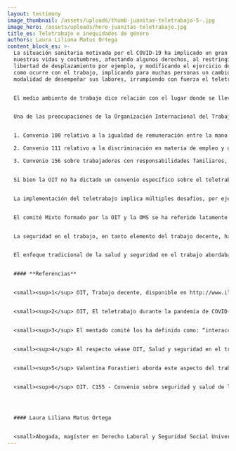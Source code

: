 ```yaml
---
layout: testimony
image_thumbnail: /assets/uploads/thumb-juanitas-teletrabajo-5-.jpg
image_hero: /assets/uploads/hero-juanitas-teletrabajo.jpg
title_es: Teletrabajo e inequidades de género
authors: Laura Liliana Matus Ortega
content_block_es: >-
  La situación sanitaria motivada por el COVID-19 ha implicado un gran cambio en
  nuestras vidas y costumbres, afectando algunos derechos, al restringir la
  libertad de desplazamiento por ejemplo, y modificando el ejercicio de otros,
  como ocurre con el trabajo, implicando para muchas personas un cambio en la
  modalidad de desempeñar sus labores, irrumpiendo con fuerza el teletrabajo. 


  El medio ambiente de trabajo dice relación con el lugar donde se lleva a cabo la actividad, noción que comprende no sólo la infraestructura del recinto laboral, sino también el entorno en que se realiza el trabajo, y, que en el caso de las teletrabajadoras es el hogar. El medio ambiente de trabajo puede constituir un factor de riesgo con injerencia en la salud ocupacional cuando las condiciones para desempeñar el trabajo no son las óptimas. Es del caso que tratándose del hogar, si bien pudiese parecer un medio ambiente ideal, la experiencia ha demostrado que tratándose de las mujeres, representa más bien una fuente de estrés y sobrecarga laboral. <em>Nuestra sociedad encarga a las mujeres las labores de cuidado, de los/as hijos/as, adultos/as mayores y personas enfermas, además de labores propias del hogar, tales como aseo, orden, compras de víveres y cocinar, lo que históricamente ha traído aparejada una doble jornada de trabajo para las mujeres, situación que no ha hecho sino exacerbar el teletrabajo. A ello se suma una situación particularmente compleja en Chile, la educación a distancia e imposibilidad de los/as niños, niñas y adolescentes, de asistir a clases presenciales, lo que ha requerido un apoyo de los padres y en particular de las madres, en la actividad escolar.</em>


  Una de las preocupaciones de la Organización Internacional del Trabajo (OIT) ha sido el trabajo decente, esto es, *la oportunidad de acceder a un empleo productivo que genere un ingreso justo, la seguridad en el lugar de trabajo y la protección social para las familias, mejores perspectivas de desarrollo personal e integración social, libertad para que los individuos expresen sus opiniones, se organicen y participen en las decisiones que afectan sus vidas, y la igualdad de oportunidades y trato para todos, mujeres y hombres<sup>1</sup>*. La implementación del teletrabajo ha implicado una situación desigual entre teletrabajadores y teletrabajadoras por las circunstancias a las que se aludió en el párrafo anterior, de allí la importancia de tener presente los instrumentos dictados por la OIT que buscan eliminar las discriminaciones y romper la brecha de género en el trabajo:


  1. Convenio 100 relativo a la igualdad de remuneración entre la mano de obra masculina y la mano de obra femenina por un trabajo de igual valor, adoptado en Ginebra con fecha 29 de junio de 1951, y con fecha de entrada en vigor, 23 de mayo de 1953.

  2. Convenio 111 relativo a la discriminación en materia de empleo y ocupación, adoptado en Ginebra con fecha 25 de junio de 1958, y con fecha de entrada en vigor, 15 de junio de 1960. En virtud de este convenio debe entenderse por discriminación cualquier distinción, exclusión o preferencia cuyo objeto sea alterar la igualdad de oportunidades ya sea en el acceso al empleo, o bien en las condiciones de trabajo.

  3. Convenio 156 sobre trabajadores con responsabilidades familiares, adoptado en Ginebra con fecha 23 de junio de 1981, y con fecha de entrada en vigor 11 de agosto de 1983. Este instrumento busca que los Estados implementen medidas a efectos que las personas con responsabilidades familiares puedan trabajar sin ser objeto de discriminación y procurando compatibilizar sus deberes laborales y familiares.


  Si bien la OIT no ha dictado un convenio específico sobre el teletrabajo, lo ha abordado en diversos artículos y publicaciones, especialmente con el auge del teletrabajo durante los años 2020 y 2021; asimismo, ha regulado el trabajo a domicilio, Convenio 177 y Recomendación 184, ambos de 1996. En una de estas publicaciones señala que: *"El teletrabajo se define como el uso de tecnologías de la información y las comunicaciones –como teléfonos inteligentes, tabletas, computadoras portátiles y de escritorio– para trabajar fuera de las instalaciones del empleador (Eurofound y OIT, 2019). En otras palabras, el teletrabajo conlleva un trabajo realizado con la ayuda de las TIC, fuera de las instalaciones del empleador"<sup>2</sup>.*


  La implementación del teletrabajo implica múltiples desafíos, por ejemplo, la mantención de la productividad, el respeto a los tiempos de descanso <em>y particularmente tratándose de las mujeres, la conciliación entre la vida privada o familiar y la vida laboral, de allí la importancia de abordar esta modalidad de trabajo con enfoque de género.</em> Particularmente considerando que el teletrabajo en el contexto de la crisis sanitaria no ha sido voluntario ni gradual, lo que ha traído aparejado una sobre exigencia, en muchos casos un aumento de la carga laboral y dificultades para separar los tiempos de trabajo y los de descanso. Asimismo, su implementación apresurada en el contexto de la crisis sanitaria, ha implicado que los/as teletrabajadores/as en muchas ocasiones no cuentan con los instrumentos necesarios para un desempeño óptimo, además de problemas de conectividad y falta de información sobre sus derechos y deberes en este contexto.


  El comité Mixto formado por la OIT y la OMS se ha referido latamente a los factores psicosociales en el trabajo, es decir, a aquellos aspectos que pueden influir en el rendimiento y bienestar del/la trabajador/a, entre los que es posible mencionar las condiciones de trabajo.<sup>3</sup> <em>Las condiciones de trabajo son aquellos factores que influyen sobre el bienestar físico y mental de los/as trabajadores/as, verbigracia, una remuneración adecuada y el cumplimiento de los tiempos de descanso<sup>4</sup>. Precisamente este último aspecto es el que exige un enfoque de género, por la doble jornada que cumplen las mujeres con responsabilidades familiares y que debe ser tomada en cuenta al momento de distribuir las cargas laborales y/o establecer la jornada laboral.</em> En esa línea de razonamiento, si bien se valora que la ley 21.220 (sobre trabajo a distancia y teletrabajo) haya regulado estas materias, transcurrido más de un año de su implementación y habiendo detectado las dificultades y riesgos laborales que para las mujeres implica esta modalidad de trabajo, se recomienda introducir normas con perspectiva de género, identificando por ejemplo, los riesgos particulares que puede traer aparejado.


  La seguridad en el trabajo, en tanto elemento del trabajo decente, ha sido objeto de preocupación de la OIT, que ha regulado la proteccion de los/as trabajadores/as contra las enfermedades, lesiones y accidentes relacionados con el trabajo. A tales efectos ha dictado convenios y recomendaciones sobre seguridad y salud en el trabajo, tanto de aplicación general, para todas las labores, como particulares, es decir, para ciertos trabajos especialmente desprotegidos como es el caso de la agricultura. Cabe destacar el Convenio 155 y su Recomendación 164, por cuanto *"establecen por primera vez a nivel internacional, las bases de una politica nacional en materia de seguridad y saIud en el trabajo, que cubre todos los sectores de actividad y a todos los trabajadores, con el proposito de establecer un sistema coherente y completo para la prevencion de los riesgos en el trabajo, las lesiones por accidente y las enfermedades profesionales en las empresas"<sup>5</sup>.*


  El enfoque tradicional de la salud y seguridad en el trabajo abordaba los problemas de higiene, seguridad y medicina ocupacional desde un punto de vista reactivo, es decir, como una respuesta al hecho dañoso. Más que adoptar medidas de prevención frente a un accidente del trabajo o una enfermedad profesional, buscaba la compensación de las mismas a través de indemnizaciones monetarias. Hoy en día esta concepción ha variado, poniendo el énfasis en la prevención de riesgos laborales, relevando las condiciones del trabajo y el medio ambiente en que este se realiza, como factores de incidencia en accidentes y enfermedades profesionales. De allí la importancia del Convenio 155 y su Recomendación 164, ambos instrumentos buscan aplicar una política centrada en la prevención de los riesgos laborales, más que en la reacción ante sus consecuencias<sup>6</sup>. <mark>En atención a lo expuesto, el abordaje del teletrabajo con enfoque de género e identificando los riesgos que acarrea para la mujer, puede contribuir a disminuirlos y prevenir enfermedades profesionales.</mark>


  #### **Referencias**


  <small><sup>1</sup> OIT, Trabajo decente, disponible en http://www.ilo.org/global/topics/decent-work/lang--es/index.htm.</small>


  <small><sup>2</sup> OIT, El teletrabajo durante la pandemia de COVID-19 y después de ella. Guía práctica, disponible en https://www.ilo.org/wcmsp5/groups/public/---ed_protect/---protrav/---travail/documents/publication/wcms_758007.pdf.</small>


  <small><sup>3</sup> El mentado comité los ha definido como: “interacciones entre el trabajo, su medio ambiente, la satisfacción en el trabajo y las condiciones de su organización, por una parte y por la otra, las capacidades del trabajador, sus necesidades, su cultura y su situación personal fuera del trabajo, todo lo cual, a través de percepciones y experiencias, pueden influir en la salud y en el rendimiento y la satisfacción en el trabajo”. Véase OIT/OMS (1984) Factores psicosociales en el trabajo: Naturaleza, incidencia y prevención. Informe del comité mixto OIT/OMS sobre medicina del trabajo; Ginebra, Suiza. Disponible en https://es.slideshare.net/rojasmaury/factores-psicosociales-en-el-trabajo-oit-1984iafjsr.</small>


  <small><sup>4</sup> Al respecto véase OIT, Salud y seguridad en el trabajo (SST). Aportes para una cultura de la prevención, disponible en http://www.ilo.org/wcmsp5/groups/public/@americas/@ro-lima/@ilo-buenos_aires/documents/publication/wcms_248685.pdf.</small>


  <small><sup>5</sup> Valentina Forastieri aborda este aspecto del trabajo decente en Condiciones de trabajo, seguridad y salud, disponible en http://www.oit.org.pe/WDMS/bib/publ/libros/manual_buenas_practicas_td\[3].pdf.</small>


  <small><sup>6</sup> OIT. C155 - Convenio sobre seguridad y salud de los trabajadores, 1981 (núm. 155), adoptado el 22 de junio de 1981. OIT. R164 - Recomendación sobre seguridad y salud de los trabajadores, 1981 (núm. 164), adoptado el 22 de junio de 1981.</small>




  #### Laura Liliana Matus Ortega


  <small>Abogada, magíster en Derecho Laboral y Seguridad Social Universidad de Talca y Universidad de Valencia, alumna regular del Programa de Doctorado Intensivo de la Universidad de Buenos Aires (mención Derecho Laboral).</small>
---
```

